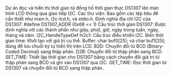  Dự án đọc và hiển thị thời gian từ đồng hồ thời gian thực DS1307 lên màn hình LCD thông qua giao tiếp I2C.
Các thư viện: Bao gồm các tệp tiêu đề cần thiết như main.h, i2c-lcd.h, và stdio.h.
Định nghĩa địa chỉ I2C của DS1307: #define DS1307_ADDR (0x68 << 1)
Cấu trúc thời gian DS1307: Được định nghĩa với các thành phần như giây, phút, giờ, ngày trong tuần, ngày, tháng và năm.
I2C_HandleTypeDef hi2c1: Cấu trúc điều khiển I2C.
Biến thời gian time: Khởi tạo với giá trị cụ thể.
Buffer: char buf0[25]; và char buf1[25]; dùng để lưu chuỗi ký tự hiển thị trên LCD.
B2D: Chuyển đổi từ BCD (Binary-Coded Decimal) sang thập phân.
D2B: Chuyển đổi từ thập phân sang BCD.
SET_TIME: Thiết lập thời gian cho DS1307 bằng cách chuyển đổi giá trị từ thập phân sang BCD và ghi vào DS1307 qua I2C.
GET_TIME: Đọc thời gian từ DS1307 và chuyển đổi từ BCD sang thập phân.
